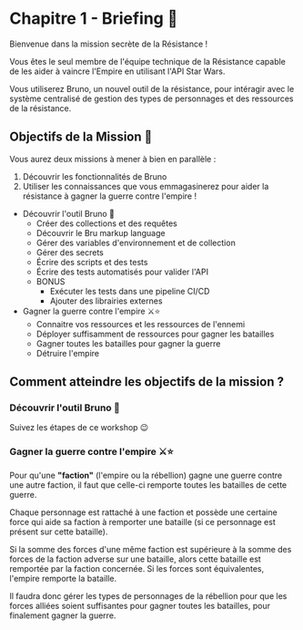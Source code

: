 # Chapitre 1 - Briefing 📜

Bienvenue dans la mission secrète de la Résistance !

Vous êtes le seul membre de l'équipe technique de la Résistance capable de les aider à vaincre l'Empire en utilisant l'API Star Wars.

Vous utiliserez Bruno, un nouvel outil de la résistance, pour intéragir avec le système centralisé de gestion des types de personnages et des ressources de la résistance.

## Objectifs de la Mission 🎯

Vous aurez deux missions à mener à bien en parallèle :
1. Découvrir les fonctionnalités de Bruno
2. Utiliser les connaissances que vous emmagasinerez pour aider la résistance à gagner la guerre contre l'empire !

- Découvrir l'outil Bruno 🐶
    - Créer des collections et des requêtes
    - Découvrir le Bru markup language
    - Gérer des variables d'environnement et de collection
    - Gérer des secrets
    - Écrire des scripts et des tests
    - Écrire des tests automatisés pour valider l'API
  - BONUS
    - Exécuter les tests dans une pipeline CI/CD
    - Ajouter des librairies externes
- Gagner la guerre contre l'empire ⚔️⭐
  - Connaitre vos ressources et les ressources de l'ennemi
  - Déployer suffisamment de ressources pour gagner les batailles
  - Gagner toutes les batailles pour gagner la guerre
  - Détruire l'empire

## Comment atteindre les objectifs de la mission ?

### Découvrir l'outil Bruno 🐶
Suivez les étapes de ce workshop 😉

### Gagner la guerre contre l'empire ⚔️⭐
Pour qu'une **"faction"** (l'empire ou la rébellion) gagne une guerre contre une autre faction, il faut que celle-ci remporte toutes les batailles de cette guerre.

Chaque personnage est rattaché à une faction et possède une certaine force qui aide sa faction à remporter une bataille (si ce personnage est présent sur cette bataille).

Si la somme des forces d'une même faction est supérieure à la somme des forces de la faction adverse sur une bataille, alors cette bataille est remportée par la faction concernée. Si les forces sont équivalentes, l'empire remporte la bataille.

Il faudra donc gérer les types de personnages de la rébellion pour que les forces alliées soient suffisantes pour gagner toutes les batailles, pour finalement gagner la guerre.